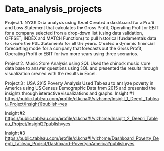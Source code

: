 # Data_analysis_projects

Project 1. NYSE Data analysis using Excel
Created a dashboard for a Profit and Loss Statement that calculates the Gross Profit, Operating Profit or EBIT for a company selected from a drop-down list (using data validation, OFFSET, INDEX and MATCH Functions) to pull historical fundamentals data to create the P&L Statements for all the years. Created a dynamic financial forecasting model for a company that forecasts out the Gross Profit, Operating Profit or EBIT for two more years using three scenarios.

Project 2. Music Store Analysis using SQL
Used the chinook music store data base to answer questions using SQL and presented the results through visualization created with the results in Excel. 

Project 3 : USA 2015 Poverty Analysis
Used Tableau to analyze poverty in America using US Census Demographic Data from 2015 and presented the insights through interactive visualizations and graphs. 
Insight #1
https://public.tableau.com/profile/d.kona#!/vizhome/Insight_1_Deepti_Tableau_Project/Insight1?publish=yes

Insight #2
https://public.tableau.com/profile/d.kona#!/vizhome/Insight_2_Deepti_Tableau_Project/Insight2?publish=yes

Insight #3
https://public.tableau.com/profile/d.kona#!/vizhome/Dashboard_Poverty_Deepti_Tableau_Project/Dashboard-PovertyinAmerica?publish=yes

